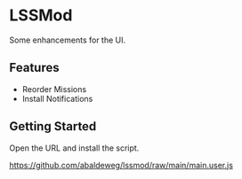 # LSSMod

Some enhancements for the UI.

## Features

- Reorder Missions
- Install Notifications

## Getting Started

Open the URL and install the script.

<https://github.com/abaldeweg/lssmod/raw/main/main.user.js>

